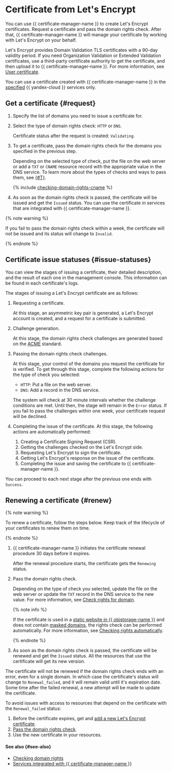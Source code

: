 # Certificate from Let's Encrypt

You can use {{ certificate-manager-name }} to create Let's Encrypt certificates. Request a certificate and pass the domain rights check. After that, {{ certificate-manager-name }} will manage your certificate by working with Let's Encrypt on your behalf.

Let's Encrypt provides Domain Validation TLS certificates with a 90-day validity period. If you need Organization Validation or Extended Validation certificates, use a third-party certificate authority to get the certificate, and then upload it to {{ certificate-manager-name }}. For more information, see [User certificate](imported-certificate.md).

You can use a certificate created with {{ certificate-manager-name }} in the [specified](services.md) {{ yandex-cloud }} services only.

## Get a certificate {#request}

1. Specify the list of domains you need to issue a certificate for.
1. Select the type of domain rights check: `HTTP` or `DNS`.

    Certificate status after the request is created: `Validating`.
1. To get a certificate, pass the domain rights check for the domains you specified in the previous step.

    Depending on the selected type of check, put the file on the web server or add a `TXT` or `CNAME` resource record with the appropriate value in the DNS service. To learn more about the types of checks and ways to pass them, see [{#T}](challenges.md).

    {% include [checking-domain-rights-cname](../../_includes/certificate-manager/checking-domain-rights-cname.md) %}

1. As soon as the domain rights check is passed, the certificate will be issued and get the `Issued` status. You can use the certificate in services that are integrated with {{ certificate-manager-name }}.

{% note warning %}

If you fail to pass the domain rights check within a week, the certificate will not be issued and its status will change to `Invalid`.

{% endnote %}

## Certificate issue statuses {#issue-statuses}

You can view the stages of issuing a certificate, their detailed description, and the result of each one in the management console. This information can be found in each certificate's logs.

The stages of issuing a Let's Encrypt certificate are as follows:

1. Requesting a certificate.

    At this stage, an asymmetric key pair is generated, a Let's Encrypt account is created, and a request for a certificate is submitted.

1. Challenge generation.

    At this stage, the domain rights check challenges are generated based on the [ACME](https://tools.ietf.org/html/rfc8555) standard.

1. Passing the domain rights check challenges.
   
    At this stage, your control of the domains you request the certificate for is verified. To get through this stage, complete the following actions for the type of check you selected:

    * `HTTP`: Put a file on the web server.
    * `DNS`: Add a record in the DNS service.
     
     The system will check at 30 minute intervals whether the challenge conditions are met. Until then, the stage will remain in the `Error` status. If you fail to pass the challenges within one week, your certificate request will be declined.

1. Completing the issue of the certificate. At this stage, the following actions are automatically performed:

    1. Creating a Certificate Signing Request (CSR).
    1. Getting the challenges checked on the Let's Encrypt side.
    1. Requesting Let's Encrypt to sign the certificate.
    1. Getting Let's Encrypt's response on the issue of the certificate.
    1. Completing the issue and saving the certificate to {{ certificate-manager-name }}.

You can proceed to each next stage after the previous one ends with `Success`.

## Renewing a certificate {#renew}

{% note warning %}

To renew a certificate, follow the steps below. Keep track of the lifecycle of your certificates to renew them on time.

{% endnote %}

1. {{ certificate-manager-name }} initiates the certificate renewal procedure 30 days before it expires.

    After the renewal procedure starts, the certificate gets the `Renewing` status.
1. Pass the domain rights check.

    Depending on the type of check you selected, update the file on the web server or update the `TXT` record in the DNS service to the new value. For more information, see [Check rights for domain](challenges.md).
    
    {% note info %}
    
    If the certificate is used in a [static website in {{ objstorage-name }}](../../tutorials/web/static/index.md) and does not contain [masked domains](https://en.wikipedia.org/wiki/Wildcard_certificate), the rights check can be performed automatically.
     For more information, see [Checking rights automatically](challenges.md#auto).
    
    {% endnote %}
    
1. As soon as the domain rights check is passed, the certificate will be renewed and get the `Issued` status. All the resources that use the certificate will get its new version. 

The certificate will not be renewed if the domain rights check ends with an error, even for a single domain. In which case the certificate's status will change to `Renewal_failed`, and it will remain valid until it's expiration date.
Some time after the failed renewal, a new attempt will be made to update the certificate.
 
To avoid issues with access to resources that depend on the certificate with the `Renewal_failed` status:
1. Before the certificate expires, get and [add a new Let's Encrypt certificate](../operations/managed/cert-create.md).
1. [Pass the domain rights check](../operations/managed/cert-validate.md).
1. Use the new certificate in your resources.

#### See also {#see-also}

- [Checking domain rights](challenges.md)
- [Services integrated with {{ certificate-manager-name }}](services.md)